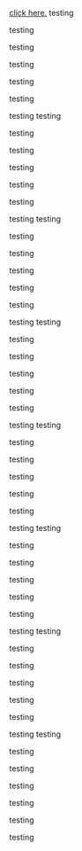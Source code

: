 <a href="#bottom">click here.</a>
testing

testing

testing

testing

testing

testing

testing
testing

testing

testing

testing

testing

testing

testing
testing

testing

testing

testing

testing

testing

testing
testing

testing

testing

testing

testing

testing

testing
testing

testing

testing

testing

testing

testing

testing
testing

testing

testing

testing

testing

testing

testing
testing

testing

testing

testing

testing

testing

testing
testing

testing

testing

testing

testing

testing

testing
<a id="bottom" data-hs-anchor="true"></a>
